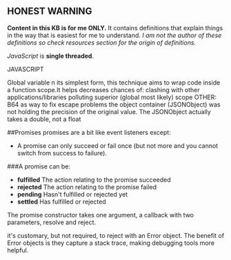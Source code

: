 ## **HONEST WARNING**
**Content in this KB is for me ONLY.**
It contains definitions that explain things in the way that is easiest for me to understand.
_I am not the author of these definitions so check resources section for the origin of definitions._ 


*JavaScript* is **single threaded**.

JAVASCRIPT

Global variable n its simplest form, this technique aims to wrap code inside a function scope.It helps decreases chances of:
clashing with other applications/libraries
polluting superior (global most likely) scope
OTHER:
B64 as way to fix escape problems
the object container (JSONObject) was not holding the precision of the original value. The JSONObject actually takes a double, not a float


##Promises
promises are a bit like event listeners except:
* A promise can only succeed or fail once (but not more and you cannot switch from success to failure). 

###A promise can be:

* **fulfilled** The action relating to the promise succeeded
* **rejected**  The action relating to the promise failed 
* **pending**   Hasn't fulfilled or rejected yet 
* **settled**   Has fulfilled or rejected

The promise constructor takes one argument, a callback with two parameters, resolve and reject.

 it's customary, but not required, to reject with an Error object. The benefit of Error objects is they capture a stack trace, making debugging tools more helpful.
 